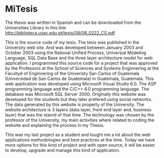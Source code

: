 # MiTesis
The thesis was written in Spanish and can be downloaded from the Universities Library in this link: http://biblioteca.usac.edu.gt/tesis/08/08_0222_CS.pdf

This is the source code of my tesis. The tesis was published in the University web site. And was developed between January 2003 and October 2003 using the Rational Unified
Process, Universial Modeling Language, SQL Data Base and the three layer architecture model for web application. 
I programmed this source code for a project that was approved by the Professors at the School of Sciences and Systems Enginnering at the Facultyd of Enginnering of the 
Univeristy San Carlos of Guatemala (Universidad de San Carlos de Guatemala) in Guatemala, Guatemala. 
This web application was developed using Microsoft Visual Studio 6.0. The ASP programming language and the C/C++ 6.0 programming language. 
The database was Microsoft SQL Server 2000. 
Originally this website was developed for the students but they later prefered using social networks. The data generated by this website is property of the University. 
The website architecture is 3 layers (data layer, front end layer and, business layer) that was the stanrd of that time. The technology was chosen by the professor of the 
University, my main activities where related to coding the website and explaining the process in my Thesis. 

This was my last project as a student and tought me a lot about the web applications methodologies and best practices at the time. 
Today we have more options for this kind of project and with open source, it will be easier to develop, upgrade and manage this kind of application. 

